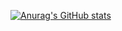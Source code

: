 [![Anurag's GitHub stats](https://github-readme-stats.vercel.app/api?username=BRUNOO1545)](https://github.com/anuraghazra/github-readme-stats)
